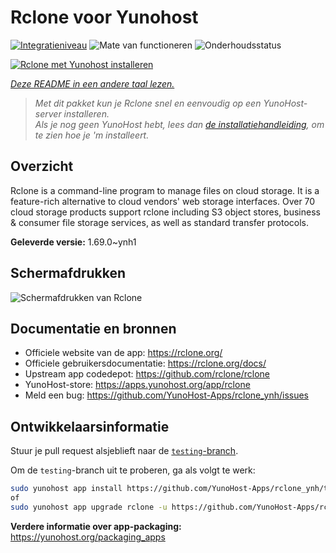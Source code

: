 <!--
NB: Deze README is automatisch gegenereerd door <https://github.com/YunoHost/apps/tree/master/tools/readme_generator>
Hij mag NIET handmatig aangepast worden.
-->

# Rclone voor Yunohost

[![Integratieniveau](https://apps.yunohost.org/badge/integration/rclone)](https://ci-apps.yunohost.org/ci/apps/rclone/)
![Mate van functioneren](https://apps.yunohost.org/badge/state/rclone)
![Onderhoudsstatus](https://apps.yunohost.org/badge/maintained/rclone)

[![Rclone met Yunohost installeren](https://install-app.yunohost.org/install-with-yunohost.svg)](https://install-app.yunohost.org/?app=rclone)

*[Deze README in een andere taal lezen.](./ALL_README.md)*

> *Met dit pakket kun je Rclone snel en eenvoudig op een YunoHost-server installeren.*  
> *Als je nog geen YunoHost hebt, lees dan [de installatiehandleiding](https://yunohost.org/install), om te zien hoe je 'm installeert.*

## Overzicht

Rclone is a command-line program to manage files on cloud storage. It is a feature-rich alternative to cloud vendors' web storage interfaces. Over 70 cloud storage products support rclone including S3 object stores, business & consumer file storage services, as well as standard transfer protocols.

**Geleverde versie:** 1.69.0~ynh1

## Schermafdrukken

![Schermafdrukken van Rclone](./doc/screenshots/screenshot.png)

## Documentatie en bronnen

- Officiele website van de app: <https://rclone.org/>
- Officiele gebruikersdocumentatie: <https://rclone.org/docs/>
- Upstream app codedepot: <https://github.com/rclone/rclone>
- YunoHost-store: <https://apps.yunohost.org/app/rclone>
- Meld een bug: <https://github.com/YunoHost-Apps/rclone_ynh/issues>

## Ontwikkelaarsinformatie

Stuur je pull request alsjeblieft naar de [`testing`-branch](https://github.com/YunoHost-Apps/rclone_ynh/tree/testing).

Om de `testing`-branch uit te proberen, ga als volgt te werk:

```bash
sudo yunohost app install https://github.com/YunoHost-Apps/rclone_ynh/tree/testing --debug
of
sudo yunohost app upgrade rclone -u https://github.com/YunoHost-Apps/rclone_ynh/tree/testing --debug
```

**Verdere informatie over app-packaging:** <https://yunohost.org/packaging_apps>
